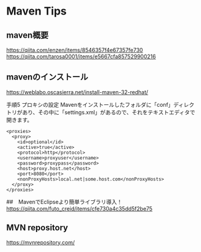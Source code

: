 Maven Tips
======

## maven概要
https://qiita.com/enzen/items/8546357f4e67357fe730
https://qiita.com/tarosa0001/items/e5667cfa857529900216

## mavenのインストール
https://weblabo.oscasierra.net/install-maven-32-redhat/

手順5 プロキシの設定
Mavenをインストールしたフォルダに「conf」ディレクトリがあり、その中に「settings.xml」があるので、それをテキストエディタで開きます。

```
<proxies>
  <proxy>
    <id>optional</id>
    <active>true</active>
    <protocol>http</protocol>
    <username>proxyuser</username>
    <password>proxypass</password>
    <host>proxy.host.net</host>
    <port>8080</port>
    <nonProxyHosts>local.net|some.host.com</nonProxyHosts>
  </proxy>
</proxies>
```

##　MavenでEclipseより簡単ライブラリ導入！
https://qiita.com/futo_creid/items/cfe730a4c35dd5f2be75


## MVN repository
https://mvnrepository.com/
